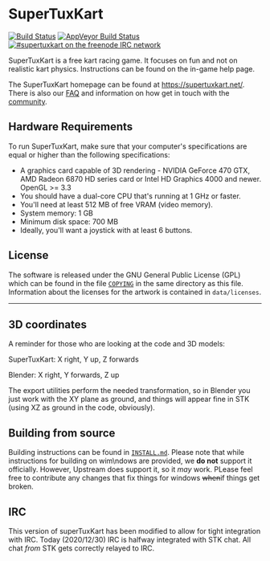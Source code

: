 # SuperTuxKart
[![Build Status](https://travis-ci.com/supertuxkart/stk-code.svg?branch=master)](https://travis-ci.com/supertuxkart/stk-code)
[![AppVeyor Build Status](https://ci.appveyor.com/api/projects/status/github/supertuxkart/stk-code?svg=true&branch=master)](https://ci.appveyor.com/project/supertuxkart/stk-code)
[![#supertuxkart on the freenode IRC network](https://img.shields.io/badge/freenode-%23supertuxkart-brightgreen.svg)](https://webchat.freenode.net/?channels=supertuxkart)

SuperTuxKart is a free kart racing game. It focuses on fun and not on realistic kart physics. Instructions can be found on the in-game help page.

The SuperTuxKart homepage can be found at <https://supertuxkart.net/>. There is also our [FAQ](https://supertuxkart.net/FAQ) and information on how get in touch with the [community](https://supertuxkart.net/Community).

## Hardware Requirements
To run SuperTuxKart, make sure that your computer's specifications are equal or higher than the following specifications:

* A graphics card capable of 3D rendering - NVIDIA GeForce 470 GTX, AMD Radeon 6870 HD series card or Intel HD Graphics 4000 and newer. OpenGL >= 3.3
* You should have a dual-core CPU that's running at 1 GHz or faster.
* You'll need at least 512 MB of free VRAM (video memory).
* System memory: 1 GB
* Minimum disk space: 700 MB
* Ideally, you'll want a joystick with at least 6 buttons.


## License
The software is released under the GNU General Public License (GPL) which can be found in the file [`COPYING`](/COPYING) in the same directory as this file. Information about the licenses for the artwork is contained in `data/licenses`.

---

## 3D coordinates
A reminder for those who are looking at the code and 3D models:

SuperTuxKart: X right, Y up, Z forwards

Blender: X right, Y forwards, Z up

The export utilities  perform the needed transformation, so in Blender you just work with the XY plane as ground, and things will appear fine in STK (using XZ as ground in the code, obviously).

## Building from source

Building instructions can be found in [`INSTALL.md`](/INSTALL.md). Please note that while instructions for building on wim\ndows are provided, we **do not** support it officially. However, Upstream does support it, so it *may* work. PLease feel free to contribute any changes that fix things for windows ~~when~~if things get broken.

## IRC
This version of superTuxKart has been modified to allow for tight integration with IRC. Today (2020/12/30) IRC is halfway integrated with STK chat. All chat *from* STK gets correctly relayed to IRC.


